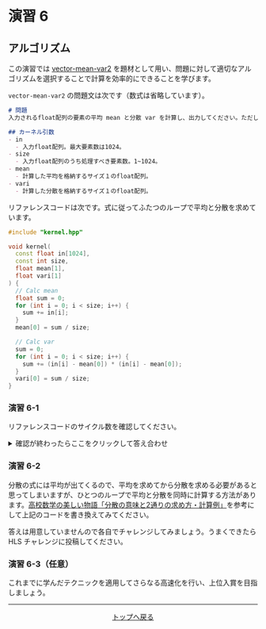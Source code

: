 # 演習 6

## アルゴリズム

この演習では [vector-mean-var2](https://acri-vhls-challenge.web.app/challenge/vector-mean-var2) を題材として用い、問題に対して適切なアルゴリズムを選択することで計算を効率的にできることを学びます。

`vector-mean-var2` の問題文は次です（数式は省略しています）。

```markdown
# 問題
入力されるfloat配列の要素の平均 mean と分散 var を計算し、出力してください。ただし、0.01 以下の誤差は許容します。

## カーネル引数
- in
  - 入力float配列。最大要素数は1024。
- size
  - 入力float配列のうち処理すべき要素数。1~1024。
- mean
  - 計算した平均を格納するサイズ１のfloat配列。
- vari
  - 計算した分散を格納するサイズ１のfloat配列。
```

リファレンスコードは次です。式に従ってふたつのループで平均と分散を求めています。

```cpp
#include "kernel.hpp"

void kernel(
  const float in[1024],
  const int size,
  float mean[1],
  float vari[1]
) {
  // Calc mean
  float sum = 0;
  for (int i = 0; i < size; i++) {
    sum += in[i];
  }
  mean[0] = sum / size;

  // Calc var
  sum = 0;
  for (int i = 0; i < size; i++) {
    sum += (in[i] - mean[0]) * (in[i] - mean[0]);
  }
  vari[0] = sum / size;
}
```

### 演習 6-1

リファレンスコードのサイクル数を確認してください。

<details>
  <summary>確認が終わったらここをクリックして答え合わせ</summary>
  
  リファレンスコードを採点すると次の結果になります。

  ```
  Bytes of kernel code: 488
  CSim: Pass
  HLS: Pass
  CoSim: Pass
  Resource usage
    FF   : 2633
    LUT  : 4473
    DSP  : 5
    BRAM : 0
    URAM : 0
  Clock period (ns): 1.659
  Clock frequency (MHz): 602
  Simulation cycle: 27089
  Simulation time (ns): 44940.651
  ```
  
  累積演算が 13 サイクル、1,024回のループがふたつであることから、見積もりサイクル数は 13 * 1024 * 2 = 26,624 となり、シミュレーション結果とおおよそ一致します。
</details>

### 演習 6-2

分散の式には平均が出てくるので、平均を求めてから分散を求める必要があると思ってしまいますが、ひとつのループで平均と分散を同時に計算する方法があります。[高校数学の美しい物語「分散の意味と2通りの求め方・計算例」](https://manabitimes.jp/math/1081)を参考にして上記のコードを書き換えてみてください。

答えは用意していませんので各自でチャレンジしてみましょう。うまくできたら HLS チャレンジに投稿してください。

### 演習 6-3（任意）

これまでに学んだテクニックを適用してさらなる高速化を行い、上位入賞を目指しましょう。

<hr>
<p align="center"><a href="..">トップへ戻る</a></p>